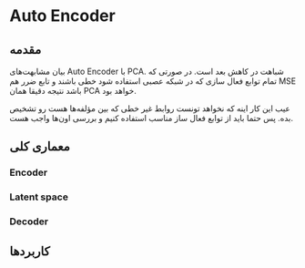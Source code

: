 # Auto Encoder

## مقدمه
بیان مشابهت‌های Auto Encoder با PCA.
شباهت در کاهش بعد است.
در صورتی که تمام توابع فعال سازی که در شبکه عصبی استفاده شود خطی باشند و تابع ضرر هم MSE باشد نتیجه دقیقا همان PCA خواهد بود.

عیب این کار اینه که نخواهد تونست روابط غیر خطی که بین مؤلفه‌ها هست رو تشخیص بده.
پس حتما باید از توابع فعال ساز مناسب استفاده کنیم و بررسی اون‌ها واجب هست.

## معماری کلی

### Encoder

### Latent space

### Decoder

## کاربردها


